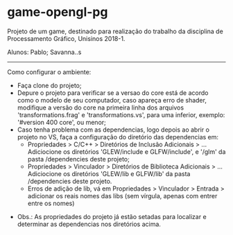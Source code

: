 # game-opengl-pg
Projeto de um game, destinado para realização do trabalho da disciplina de Processamento Gráfico, Unisinos 2018-1.

Alunos: Pablo; Savanna..s

------------------------------------------------------------------------------------------------------------------

Como configurar o ambiente:

- Faça clone do projeto;
- Depure o projeto para verificar se a versao do core está de acordo como o modelo de seu computador, caso apareça erro de shader, modifique a versão do core na primeira linha dos arquivos 'transformations.frag' e 'transformations.vs', para uma inferior, exemplo: '#version 400 core', ou menor;
- Caso tenha problema com as dependencias, logo depois ao abrir o projeto no VS, faça a configuração do diretório das dependencias em:
  - Propriedades > C/C++ > Diretórios de Inclusão Adicionais > ... Adiciocione os diretórios 'GLEW/include e GLFW/include', e '/glm' da pasta /dependencies deste projeto;
  - Propriedades > Vinculador > Diretórios de Biblioteca Adicionais > ... Adiciocione os diretórios 'GLEW/lib e GLFW/lib' da pasta /dependencies deste projeto.
  - Erros de adição de lib, vá em Propriedades > Vinculador > Entrada > adicionar os reais nomes das libs (sem vírgula, apenas com entrer entre os nomes)
* Obs.: As propriedades do projeto já estão setadas para localizar e determinar as dependencias nos diretórios acima.
